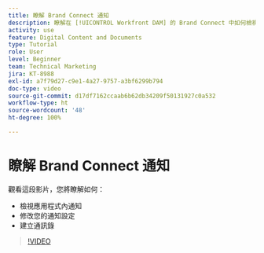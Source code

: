 ```yaml
---
title: 瞭解 Brand Connect 通知
description: 瞭解在 [!UICONTROL Workfront DAM] 的 Brand Connect 中如何檢視應用程式內通知、修改通知設定以及建立通訊錄。
activity: use
feature: Digital Content and Documents
type: Tutorial
role: User
level: Beginner
team: Technical Marketing
jira: KT-8988
exl-id: a7f79d27-c9e1-4a27-9757-a3bf6299b794
doc-type: video
source-git-commit: d17df7162ccaab6b62db34209f50131927c0a532
workflow-type: ht
source-wordcount: '48'
ht-degree: 100%

---
```


# 瞭解 Brand Connect 通知

觀看這段影片，您將瞭解如何：

* 檢視應用程式內通知
* 修改您的通知設定
* 建立通訊錄

>[!VIDEO](https://video.tv.adobe.com/v/335250/?quality=12&learn=on&enablevpops)
